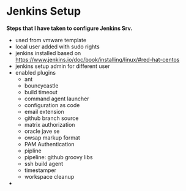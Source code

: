 # Jenkins Setup 

**Steps that I have taken to configure Jenkins Srv.**

- used from vmware template
- local user added with sudo rights
- jenkins installed based on https://www.jenkins.io/doc/book/installing/linux/#red-hat-centos
- jenkins setup admin for different user
- enabled plugins
    - ant
    - bouncycastle
    - build timeout
    - command agent launcher
    - configuration as code
    - email extension 
    - github branch source 
    - matrix authorization
    - oracle jave se 
    - owsap markup format
    - PAM Authentication
    - pipline 
    - pipeline: github groovy libs
    - ssh build agent
    - timestamper
    - workspace cleanup
- 